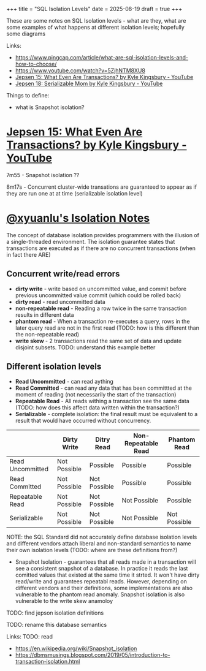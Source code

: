 +++
title = "SQL Isolation Levels"
date = 2025-08-19
draft = true
+++

These are some notes on SQL Isolation levels - what are they, what are some examples of what happens at different isolation levels; hopefully some diagrams

Links:

- https://www.pingcap.com/article/what-are-sql-isolation-levels-and-how-to-choose/
- https://www.youtube.com/watch?v=5ZjhNTM8XU8
- [Jepsen 15: What Even Are Transactions? by Kyle Kingsbury - YouTube](https://www.youtube.com/watch?v=ecZp6cWhDjg)
- [Jepsen 18: Serializable Mom by Kyle Kingsbury - YouTube](https://www.youtube.com/watch?v=dpTxWePmW5Y)

Things to define:

- what is Snapshot isolation?

# [Jepsen 15: What Even Are Transactions? by Kyle Kingsbury - YouTube](https://www.youtube.com/watch?v=ecZp6cWhDjg)

7m55 - Snapshot isolation ??

8m17s - Concurrent cluster-wide transations are guaranteed  to appear as if they are run one at at time (serializable isolation level)

# [@xyuanlu's Isolation Notes](https://github.com/xyuanlu/LosGatosSeminar/blob/main/basics/Isolation)

The concept of database isolation provides programmers with the illusion of a single-threaded environment. The isolation guarantee states that transactions are executed as if there are no concurrent transactions (when in fact there ARE)

## Concurrent write/read errors

- **dirty write** - write based on uncommitted value, and commit before previous uncommitted value commit (which could be rolled back)
- **dirty read** - read uncommitted data
- **non-repeatable read** - Reading a row twice in the same transaction results in different data
- **phantom read** - When a transaction re-executes a query, rows in the later query read are not in the first read (TODO: how is this different than the non-repeatable read)
- **write skew** - 2 transactions read the same set of data and update disjoint subsets. TODO: understand this example better

## Different isolation levels

- **Read Uncommitted** - can read aything
- **Read Committed** - can read any data that has been committted at the moment of reading (not necessarily the start of the transaction)
- **Repeatable Read** - All reads withing a transaction see the same data (TODO: how does this affect data written within the transaction?)
- **Serializable** - complete isolation: the final result must be equivalent to a result that would have occurred without concurrency.

|                  | Dirty Write  | Ditry Read   | Non-Repeatable Read | Phantom Read |
| ---------------- | ------------ | ------------ | ------------------- | ------------ |
| Read Uncommitted | Not Possible | Possible     | Possible            | Possible     |
| Read Committed   | Not Possible | Not Possible | Possible            | Possible     |
| Repeatable Read  | Not Possible | Not Possible | Not Possible        | Possible     |
| Serializable     | Not Possible | Not Possible | Not Possible        | Not Possible |

NOTE: the SQL Standard did not accurately define database isolation levels and different vendors attach liberal and non-standard semantics to name their own isolation levels (TODO: where are these definitions from?)

- Snapshot Isolation - guarantees that all reads made in a transaction will see a consistent snapshot of a database. In practice it reads the last comitted values that existed at the same time it strted. It won't have dirty read/write and guarantees repeatabl reads. However, depending on different vendors and their definitions, some implementations are also vulnerable to the phantom read anomaly. Snapshot isolation is also vulnerable to the write skew anamoloy

TODO: find jepson isolation definitions

TODO: rename this database semantics

Links: TODO: read

- https://en.wikipedia.org/wiki/Snapshot_isolation
- https://dbmsmusings.blogspot.com/2019/05/introduction-to-transaction-isolation.html
